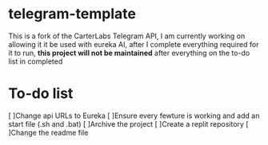 # telegram-template

This is a fork of the CarterLabs Telegram API, I am currently working on allowing it it be used with eureka AI, after I complete everything required for it to run, **this project will not be maintained** after everything on the to-do list in completed

# To-do list
[ ]Change api URLs to Eureka
[ ]Ensure every fewture is working and add an start file (.sh and .bat)
[ ]Archive the project
[ ]Create a replit repository
[ ]Change the readme file
